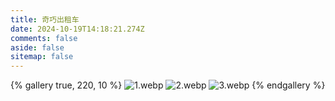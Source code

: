 ```yaml
---
title: 奇巧出租车
date: 2024-10-19T14:18:21.274Z
comments: false
aside: false
sitemap: false
---
```


{% gallery true, 220, 10 %}
![1.webp](https://cdn.jsdmirror.com/gh/bilibiliworld/picgo@main/pixpin/奇巧出租车/1.webp)
![2.webp](https://cdn.jsdmirror.com/gh/bilibiliworld/picgo@main/pixpin/奇巧出租车/2.webp)
![3.webp](https://cdn.jsdmirror.com/gh/bilibiliworld/picgo@main/pixpin/奇巧出租车/3.webp)
{% endgallery %}
